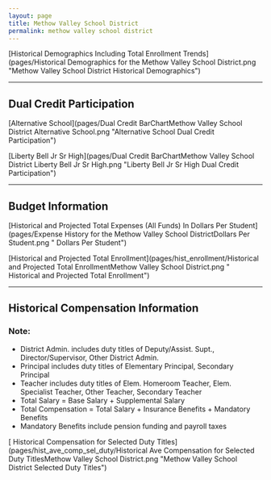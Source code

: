 ```yaml
---
layout: page
title: Methow Valley School District
permalink: methow valley school district
---
```



[Historical Demographics Including Total Enrollment Trends](pages/Historical Demographics for the Methow Valley School District.png "Methow Valley School District Historical Demographics")

___

## Dual Credit Participation

[Alternative School](pages/Dual Credit BarChartMethow Valley School District Alternative School.png "Alternative School Dual Credit Participation")

[Liberty Bell Jr Sr High](pages/Dual Credit BarChartMethow Valley School District Liberty Bell Jr Sr High.png "Liberty Bell Jr Sr High Dual Credit Participation")


___

## Budget Information

[Historical and Projected Total Expenses (All Funds) In Dollars Per Student](pages/Expense History for the Methow Valley School DistrictDollars Per Student.png " Dollars Per Student")

[Historical and Projected Total Enrollment](pages/hist_enrollment/Historical and Projected Total EnrollmentMethow Valley School District.png " Historical and Projected Total Enrollment")


___

## Historical Compensation Information
### Note:
- District Admin. includes duty titles of Deputy/Assist. Supt., Director/Supervisor, Other District Admin.
- Principal includes duty titles of Elementary Principal, Secondary Principal
- Teacher includes duty titles of Elem. Homeroom Teacher, Elem. Specialist Teacher, Other Teacher, Secondary Teacher
- Total Salary = Base Salary + Supplemental Salary
- Total Compensation = Total Salary + Insurance Benefits + Mandatory Benefits
- Mandatory Benefits include pension funding and payroll taxes

[ Historical Compensation for Selected Duty Titles](pages/hist_ave_comp_sel_duty/Historical Ave Compensation for Selected Duty TitlesMethow Valley School District.png "Methow Valley School District Selected Duty Titles")

